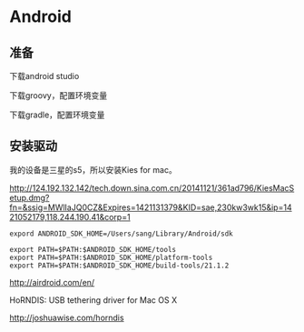 # Android

## 准备

下载android studio

下载groovy，配置环境变量

下载gradle，配置环境变量

## 安装驱动

我的设备是三星的s5，所以安装Kies for mac。

http://124.192.132.142/tech.down.sina.com.cn/20141121/361ad796/KiesMacSetup.dmg?fn=&ssig=MWlIaJQ0CZ&Expires=1421131379&KID=sae,230kw3wk15&ip=1421052179,118.244.190.41&corp=1


```
expord ANDROID_SDK_HOME=/Users/sang/Library/Android/sdk

export PATH=$PATH:$ANDROID_SDK_HOME/tools
export PATH=$PATH:$ANDROID_SDK_HOME/platform-tools
export PATH=$PATH:$ANDROID_SDK_HOME/build-tools/21.1.2
```


http://airdroid.com/en/





HoRNDIS: USB tethering driver for Mac OS X

http://joshuawise.com/horndis
